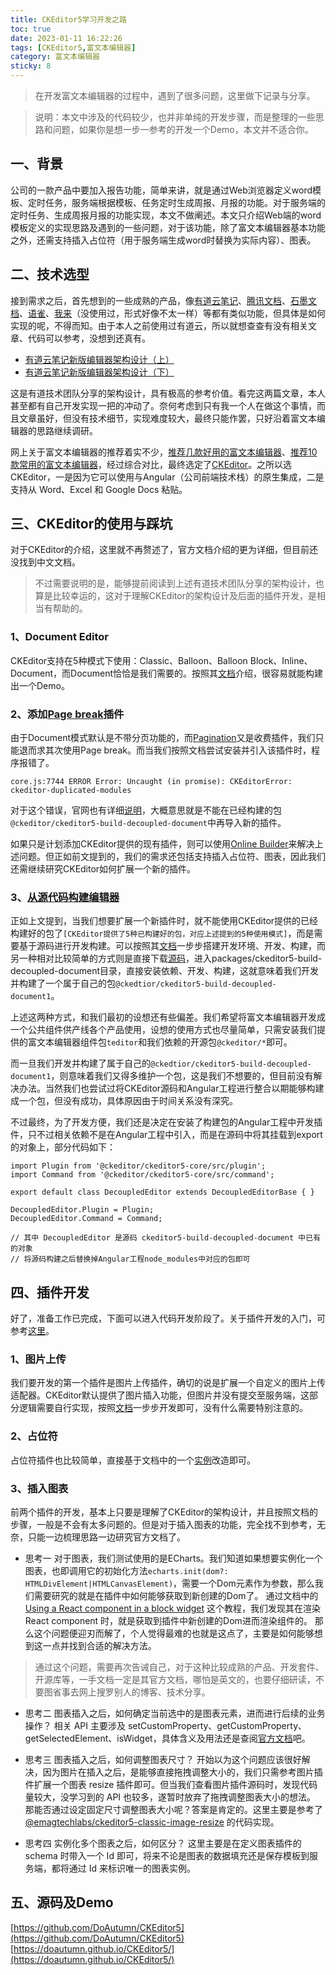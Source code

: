 ```yaml
---
title: CKEditor5学习开发之路
toc: true
date: 2023-01-11 16:22:26
tags: [CKEditor5,富文本编辑器]
category: 富文本编辑器
sticky: 8
---
```

> 在开发富文本编辑器的过程中，遇到了很多问题，这里做下记录与分享。

> 说明：本文中涉及的代码较少，也并非单纯的开发步骤，而是整理的一些思路和问题，如果你是想一步一参考的开发一个Demo，本文并不适合你。
## 一、背景
公司的一款产品中要加入报告功能，简单来讲，就是通过Web浏览器定义word模板、定时任务，服务端根据模板、任务定时生成周报、月报的功能。对于服务端的定时任务、生成周报月报的功能实现，本文不做阐述。本文只介绍Web端的word模板定义的实现思路及遇到的一些问题，对于该功能，除了富文本编辑器基本功能之外，还需支持插入占位符（用于服务端生成word时替换为实际内容）、图表。
## 二、技术选型
接到需求之后，首先想到的一些成熟的产品，像[有道云笔记](https://note.youdao.com/)、[腾讯文档](https://docs.qq.com/)、[石墨文档](https://shimo.im/)、[语雀](https://www.yuque.com/)、[我来](https://www.wolai.com/)（没使用过，形式好像不太一样）等都有类似功能，但具体是如何实现的呢，不得而知。由于本人之前使用过有道云，所以就想查查有没有相关文章、代码可以参考，没想到还真有。

- [有道云笔记新版编辑器架构设计（上）](https://segmentfault.com/a/1190000039046174?utm_source=sf-similar-article)
- [有道云笔记新版编辑器架构设计（下）](https://segmentfault.com/a/1190000039104198?utm_source=sf-similar-article)

这是有道技术团队分享的架构设计，具有极高的参考价值。看完这两篇文章，本人甚至都有自己开发实现一把的冲动了。奈何考虑到只有我一个人在做这个事情，而且文章虽好，但没有技术细节，实现难度较大，最终只能作罢，只好沿着富文本编辑器的思路继续调研。

网上关于富文本编辑器的推荐着实不少，[推荐几款好用的富文本编辑器](https://blog.csdn.net/growb/article/details/124446195)、[推荐10款常用的富文本编辑器](https://jishuin.proginn.com/p/763bfbd75b52)，经过综合对比，最终选定了[CKEditor](https://ckeditor.com/)。之所以选CKEditor，一是因为它可以使用与Angular（公司前端技术栈）的原生集成，二是支持从 Word、Excel 和 Google Docs 粘贴。
## 三、CKEditor的使用与踩坑
对于CKEditor的介绍，这里就不再赘述了，官方文档介绍的更为详细，但目前还没找到中文文档。

> 不过需要说明的是，能够提前阅读到上述有道技术团队分享的架构设计，也算是比较幸运的，这对于理解CKEditor的架构设计及后面的插件开发，是相当有帮助的。

### 1、Document Editor
CKEditor支持在5种模式下使用：Classic、Balloon、Balloon Block、Inline、Document，而Document恰恰是我们需要的。按照其[文档](https://ckeditor.com/docs/ckeditor5/latest/installation/frameworks/angular.html#using-the-document-editor-build)介绍，很容易就能构建出一个Demo。
### 2、添加[Page break](https://ckeditor.com/docs/ckeditor5/latest/features/page-break.html)插件
由于Document模式默认是不带分页功能的，而[Pagination](https://ckeditor.com/docs/ckeditor5/latest/features/pagination/pagination.html)又是收费插件，我们只能退而求其次使用Page break。而当我们按照文档尝试安装并引入该插件时，程序报错了。

`core.js:7744 ERROR Error: Uncaught (in promise): CKEditorError: ckeditor-duplicated-modules`

对于这个错误，官网也有详细[说明](https://ckeditor.com/docs/ckeditor5/latest/support/error-codes.html#error-ckeditor-duplicated-modules)，大概意思就是不能在已经构建的包`@ckeditor/ckeditor5-build-decoupled-document`中再导入新的插件。

如果只是计划添加CKEditor提供的现有插件，则可以使用[Online Builder](https://ckeditor.com/docs/ckeditor5/latest/installation/getting-started/quick-start-other.html#creating-custom-builds-with-online-builder)来解决上述问题。但正如前文提到的，我们的需求还包括支持插入占位符、图表，因此我们还需继续研究CKEditor如何扩展一个新的插件。
### 3、[从源代码构建编辑器](https://ckeditor.com/docs/ckeditor5/latest/installation/getting-started/quick-start-other.html#building-the-editor-from-source)
正如上文提到，当我们想要扩展一个新插件时，就不能使用CKEditor提供的已经构建好的包了`[CKEditor提供了5种已构建好的包，对应上述提到的5种使用模式]`，而是需要基于源码进行开发构建。可以按照其[文档](https://ckeditor.com/docs/ckeditor5/latest/installation/getting-started/quick-start-other.html#building-the-editor-from-source)一步步搭建开发环境、开发、构建，而另一种相对比较简单的方式则是直接下载[源码](https://github.com/ckeditor/ckeditor5)，进入packages/ckeditor5-build-decoupled-document目录，直接安装依赖、开发、构建，这就意味着我们开发并构建了一个属于自己的包`@ckedtior/ckeditor5-build-decoupled-document1`。

上述这两种方式，和我们最初的设想还有些偏差。我们希望将富文本编辑器开发成一个公共组件供产线各个产品使用，设想的使用方式也尽量简单，只需安装我们提供的富文本编辑器组件包`teditor`和我们依赖的开源包`@ckeditor/*`即可。

而一旦我们开发并构建了属于自己的`@ckedtior/ckeditor5-build-decoupled-document1`，则意味着我们又得多维护一个包，这是我们不想要的，但目前没有解决办法。当然我们也尝试过将CKEditor源码和Angular工程进行整合以期能够构建成一个包，但没有成功，具体原因由于时间关系没有深究。

不过最终，为了开发方便，我们还是决定在安装了构建包的Angular工程中开发插件，只不过相关依赖不是在Angular工程中引入，而是在源码中将其挂载到export的对象上，部分代码如下：
```
import Plugin from '@ckeditor/ckeditor5-core/src/plugin';
import Command from '@ckeditor/ckeditor5-core/src/command';

export default class DecoupledEditor extends DecoupledEditorBase { }

DecoupledEditor.Plugin = Plugin;
DecoupledEditor.Command = Command;

// 其中 DecoupledEditor 是源码 ckeditor5-build-decoupled-document 中已有的对象
// 将源码构建之后替换掉Angular工程node_modules中对应的包即可
```
## 四、插件开发
好了，准备工作已完成，下面可以进入代码开发阶段了。关于插件开发的入门，可参考[这里](https://ckeditor.com/docs/ckeditor5/latest/framework/guides/plugins/creating-simple-plugin-timestamp.html)。
### 1、图片上传
我们要开发的第一个插件是图片上传插件，确切的说是扩展一个自定义的图片上传适配器。CKEditor默认提供了图片插入功能，但图片并没有提交至服务端，这部分逻辑需要自行实现，按照[文档](https://ckeditor.com/docs/ckeditor5/latest/framework/guides/deep-dive/upload-adapter.html)一步步开发即可，没有什么需要特别注意的。
### 2、占位符
占位符插件也比较简单，直接基于文档中的一个[实例](https://ckeditor.com/docs/ckeditor5/latest/framework/guides/plugins/simple-plugin/abbreviation-plugin-level-1.html)改造即可。
### 3、插入图表
前两个插件的开发，基本上只要是理解了CKEditor的架构设计，并且按照文档的步骤，一般是不会有太多问题的。但是对于插入图表的功能，完全找不到参考，无奈，只能一边梳理思路一边研究官方文档了。

- 思考一
对于图表，我们测试使用的是ECharts。我们知道如果想要实例化一个图表，也即调用它的初始化方法`echarts.init(dom?: HTMLDivElement|HTMLCanvasElement)`，需要一个Dom元素作为参数，那么我们需要研究的就是在插件中如何能够获取到新创建的Dom了。
通过文档中的 [Using a React component in a block widget](https://ckeditor.com/docs/ckeditor5/latest/framework/guides/tutorials/using-react-in-a-widget.html) 这个教程，我们发现其在渲染 React component 时，就是获取到插件中新创建的Dom进而渲染组件的。
那么这个问题便迎刃而解了，个人觉得最难的也就是这点了，主要是如何能够想到这一点并找到合适的解决方法。
> 通过这个问题，需要再次告诫自己，对于这种比较成熟的产品、开发套件、开源库等，一手文档一定是其官方文档，哪怕是英文的，也要仔细研读，不要图省事去网上搜罗别人的博客、技术分享。

- 思考二
图表插入之后，如何确定当前选中的是图表元素，进而进行后续的业务操作？
相关 API 主要涉及 setCustomProperty、getCustomProperty、getSelectedElement、isWidget，具体含义及用法还是查阅[官方文档](https://ckeditor.com/docs/ckeditor5/latest/api/index.html)吧。

- 思考三
图表插入之后，如何调整图表尺寸？
开始以为这个问题应该很好解决，因为图片在插入之后，是能够直接拖拽调整大小的，我们只需参考图片插件扩展一个图表 resize 插件即可。但当我们查看图片插件源码时，发现代码量较大，没学习到的 API 也较多，遂暂时放弃了拖拽调整图表大小的想法。
那能否通过设定固定尺寸调整图表大小呢？答案是肯定的。这里主要是参考了 [@emagtechlabs/ckeditor5-classic-image-resize](https://github.com/eMAGTechLabs/ckeditor5-classic-image-resize) 的代码实现。

- 思考四
实例化多个图表之后，如何区分？
这里主要是在定义图表插件的 schema 时带入一个 Id 即可，将来不论是图表的数据填充还是保存模板到服务端，都将通过 Id 来标识唯一的图表实例。
## 五、源码及Demo
[https://github.com/DoAutumn/CKEditor5](https://github.com/DoAutumn/CKEditor5)
[https://doautumn.github.io/CKEditor5/](https://doautumn.github.io/CKEditor5/)